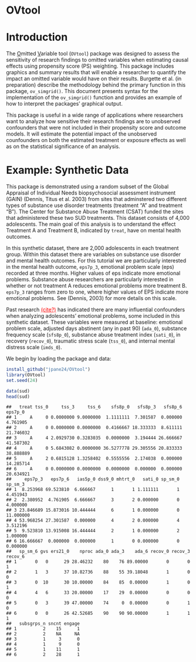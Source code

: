 OVtool
================





# Introduction

The <ins>O</ins>mitted <ins>V</ins>ariable tool (`OVtool`) package was
designed to assess the sensitivity of research findings to omitted
variables when estimating causal effects using propensity score (PS)
weighting. This package includes graphics and summary results that will
enable a researcher to quantify the impact an omitted variable would
have on their results. Burgette et al. (in preparation) describe the
methodology behind the primary function in this package, `ov_simgrid()`.
This document presents syntax for the implementation of the
`ov_simgrid()` function and provides an example of how to interpret the
packages’ graphical output.

This package is useful in a wide range of applications where researchers
want to analyze how sensitive their research findings are to unobserved
confounders that were not included in their propensity score and outcome
models. It will estimate the potential impact of the unobserved
counfounders on both the estimated treatment or exposure effects as well
as on the statistical significance of an analysis.

# Example: Synthetic Data

This package is demonstrated using a random subset of the Global
Appraisal of Individual Needs biopsychosocial assessment instrument
(GAIN) (Dennis, Titus et al. 2003) from sites that adminstered two
different types of substance use disorder treatments (treatment “A” and
treatment “B”). The Center for Substance Abuse Treatment (CSAT) funded
the sites that administered these two SUD treatments. This dataset
consists of 4,000 adolescents. The main goal of this analysis is to
understand the effect Treatment A and Treatment B, indicated by `treat`,
have on mental health outcomes.

In this synthetic dataset, there are 2,000 adolescents in each treatment
group. Within this dataset there are variables on substance use disorder
and mental health outcomes. For this tutorial we are particularly
interested in the mental health outcome, `eps7p_3`, emotional problem
scale (eps) recorded at three months. Higher values of eps indicate more
emotional problems. Substance abuse researchers are particularly
interested in whether or not treatment A reduces emotional problems more
treatment B. `eps7p_3` ranges from zero to one, where higher values of
EPS indicate more emotional problems. See (Dennis, 2003) for more
details on this scale.

Past research <ins style="color:red">(cite?)</ins> has indicated there
are many influential confounders when analyzing adolescents’ emotional
problems, some included in this synthetic dataset. These variables were
measured at baseline: emotional problem scale, adjusted days abstinent
(any in past 90) (`ada_0`), substance frequency scale (`sfs8p_0`),
substance abuse treatment index (`sati_0`), in recovery (`recov_0`),
traumatic stress scale (`tss_0`), and internal mental distress scale
(`imds_0`). 

We begin by loading the package and data:

``` r
install_github("jpane24/OVtool")
library(OVtool)
set.seed(24)
```

``` r
data(sud)
head(sud)
```

    ##   treat tss_0     tss_3     tss_6    sfs8p_0   sfs8p_3   sfs8p_6   eps7p_0
    ## 1     A     0 0.0000000 9.0000000  1.1111111  7.301587  0.000000  4.761905
    ## 2     A     0 0.0000000 0.0000000  0.4166667 18.333333  8.611111 21.746032
    ## 3     A     4 2.0929730 0.3283035  0.0000000  3.194444 26.666667 41.587302
    ## 4     A     0 5.6843082 0.0000000 36.5277778 29.305556 20.833333 38.888889
    ## 5     A     2 0.6815128 1.3258402  0.5555556  2.174038  0.000000 14.285714
    ## 6     A     0 0.0000000 0.0000000  0.0000000  0.000000  0.000000 20.634921
    ##     eps7p_3   eps7p_6   ias5p_0 dss9_0 mhtrt_0   sati_0 sp_sm_0   sp_sm_3
    ## 1  8.253968 69.523810  6.666667      1       1 1.111111       1  4.451943
    ## 2  2.380952  4.761905  6.666667      3       2 0.000000       0  4.000000
    ## 3 23.846689 15.873016 10.444444      6       1 0.000000       0 11.000000
    ## 4 53.968254 27.301587  0.000000      4       2 0.000000       4  3.512196
    ## 5  9.523810 13.915008 16.444444      2       1 0.000000       2  1.000000
    ## 6 16.666667  0.000000  0.000000      1       0 0.000000       0  0.000000
    ##   sp_sm_6 gvs ers21_0    nproc ada_0 ada_3    ada_6 recov_0 recov_3 recov_6
    ## 1       0   0      29 28.46232    80    76 89.00000       0       0       1
    ## 2       1   3      37 10.82736    88    55 39.18048       1       0       0
    ## 3       0  10      30 10.00000    84    85  0.00000       1       0       1
    ## 4       4   6      33 20.00000    17    29  0.00000       0       0       0
    ## 5       0   3      39 47.00000    74     0  0.00000       0       1       0
    ## 6       0   0      26 42.52685    90    90 90.00000       1       1       1
    ##   subsgrps_n sncnt engage
    ## 1          2    15      1
    ## 2          2    NA     NA
    ## 3          1     3      0
    ## 4          1     9      0
    ## 5          1    11      1
    ## 6          2    28      1
